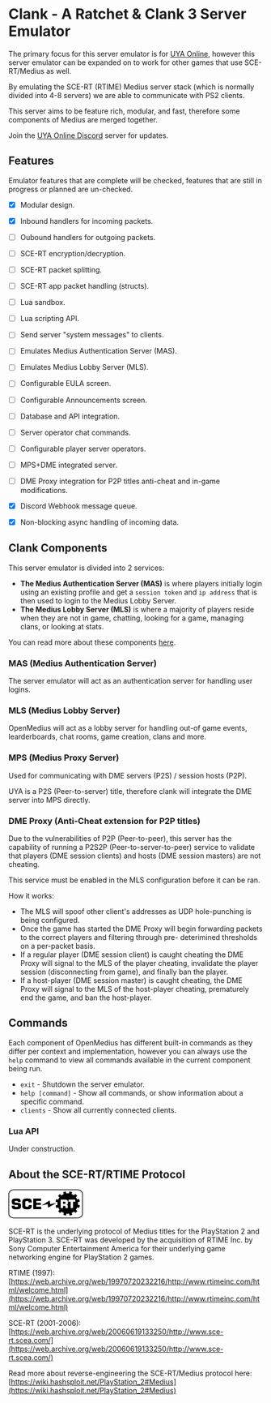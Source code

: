 # Clank - A Ratchet & Clank 3 Server Emulator

The primary focus for this server emulator is for [UYA Online](https://uyaonline.com/),
however this server emulator can be expanded on to work for other games that use
SCE-RT/Medius as well.

By emulating the SCE-RT (RTIME) Medius server stack (which is normally
divided into 4-8 servers) we are able to communicate with PS2 clients.

This server aims to be feature rich, modular, and fast, therefore some
components of Medius are merged together.

Join the [UYA Online Discord](https://discord.gg/mUQzqGu) server for updates.


## Features

Emulator features that are complete will be checked, features that are still in progress or planned are un-checked.

- [x] Modular design.
- [x] Inbound handlers for incoming packets.
- [ ] Oubound handlers for outgoing packets.
- [ ] SCE-RT encryption/decryption.
- [ ] SCE-RT packet splitting.
- [ ] SCE-RT app packet handling (structs).
- [ ] Lua sandbox.
- [ ] Lua scripting API.
- [ ] Send server "system messages" to clients.
- [ ] Emulates Medius Authentication Server (MAS).
- [ ] Emulates Medius Lobby Server (MLS).
- [ ] Configurable EULA screen.
- [ ] Configurable Announcements screen.
- [ ] Database and API integration.
- [ ] Server operator chat commands.
- [ ] Configurable player server operators.
- [ ] MPS+DME integrated server.
- [ ] DME Proxy integration for P2P titles anti-cheat and in-game modifications.
- [x] Discord Webhook message queue.
- [x] Non-blocking async handling of incoming data. 


## Clank Components

This server emulator is divided into 2 services:
- **The Medius Authentication Server (MAS)** is where players initially login using
  an existing profile and get a `session token` and `ip address` that is then
  used to login to the Medius Lobby Server.
- **The Medius Lobby Server (MLS)** is where a majority of players reside when they
  are not in game, chatting, looking for a game, managing clans, or looking at
  stats.

You can read more about these components [here](https://wiki.hashsploit.net/PlayStation_2#Medius).


### MAS (Medius Authentication Server)

The server emulator will act as an authentication server for handling user logins.


### MLS (Medius Lobby Server)

OpenMedius will act as a lobby server for handling out-of game
events, learderboards, chat rooms, game creation, clans and more.


### MPS (Medius Proxy Server)

Used for communicating with DME servers (P2S) / session hosts (P2P).

UYA is a P2S (Peer-to-server) title, therefore clank will integrate the DME server into MPS directly.


### DME Proxy (Anti-Cheat extension for P2P titles)

Due to the vulnerabilities of P2P (Peer-to-peer), this server has
the capability of running a P2S2P (Peer-to-server-to-peer) service
to validate that players (DME session clients) and hosts (DME
session masters) are not cheating.

This service must be enabled in the MLS configuration before it can
be ran.

How it works:
- The MLS will spoof other client's addresses as UDP hole-punching
  is being configured.
- Once the game has started the DME Proxy will begin forwarding
  packets to the correct players and filtering through pre-
  deterimined thresholds on a per-packet basis.
- If a regular player (DME session client) is caught cheating the
  DME Proxy will signal to the MLS of the player cheating, invalidate the player session (disconnecting from game), and finally ban the player.
- If a host-player (DME session master) is caught cheating, the DME
  Proxy will signal to the MLS of the host-player cheating, prematurely end the game, and ban the host-player.


## Commands

Each component of OpenMedius has different built-in commands as
they differ per context and implementation, however you can
always use the `help` command to view all commands available in
the current component being run.

- `exit` - Shutdown the server emulator.
- `help [command]` - Show all commands, or show information about a specific command.
- `clients` - Show all currently connected clients.


### Lua API

Under construction.


## About the SCE-RT/RTIME Protocol

![SCE-RT](sce-rt.png)

SCE-RT is the underlying protocol of Medius titles for the PlayStation 2 and PlayStation 3.
SCE-RT was developed by the acquisition of RTIME Inc. by Sony Computer Entertainment
America for their underlying game networking engine for PlayStation 2 games.

RTIME (1997):
[https://web.archive.org/web/19970720232216/http://www.rtimeinc.com/html/welcome.html](https://web.archive.org/web/19970720232216/http://www.rtimeinc.com/html/welcome.html)

SCE-RT (2001-2006):
[https://web.archive.org/web/20060619133250/http://www.sce-rt.scea.com/](https://web.archive.org/web/20060619133250/http://www.sce-rt.scea.com/)

Read more about reverse-engineering the SCE-RT/Medius protocol here:
[https://wiki.hashsploit.net/PlayStation_2#Medius](https://wiki.hashsploit.net/PlayStation_2#Medius)